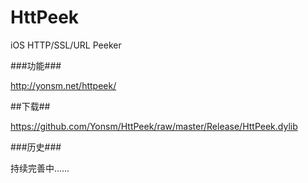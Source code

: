 
HttPeek
======

iOS HTTP/SSL/URL Peeker

###功能###

<http://yonsm.net/httpeek/>

##下载##

<https://github.com/Yonsm/HttPeek/raw/master/Release/HttPeek.dylib>

###历史###

持续完善中……
